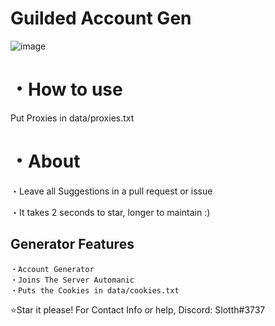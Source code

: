 # Guilded Account Gen

![image](https://user-images.githubusercontent.com/80789840/210127816-4d03ff93-7a02-4cfa-b01a-715993cd42a4.png)



# ・How to use
Put Proxies in data/proxies.txt

# ・About

・Leave all Suggestions in a pull request or issue

・It takes 2 seconds to star, longer to maintain :)

## Generator Features
```
・Account Generator
・Joins The Server Automanic
・Puts the Cookies in data/cookies.txt
```
⭐Star it please!
For Contact Info or help, Discord: Slotth#3737
